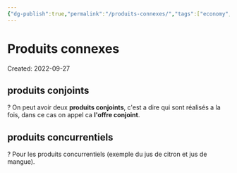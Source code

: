 ```yaml
---
{"dg-publish":true,"permalink":"/produits-connexes/","tags":["economy","gardenEntry","gardenEntry","gardenEntry","gardenEntry","gardenEntry","gardenEntry","gardenEntry","gardenEntry","gardenEntry"]}
---
```


# Produits connexes
Created: 2022-09-27

## produits conjoints
?
On peut avoir deux **produits conjoints**, c'est a dire qui sont réalisés a la fois, dans ce cas on appel ca **l'offre conjoint**.
<!--SR:!2023-08-12,158,250-->

## produits concurrentiels
?
Pour les produits concurrentiels (exemple du jus de citron et jus de mangue).
<!--SR:!2024-09-22,438,250-->
